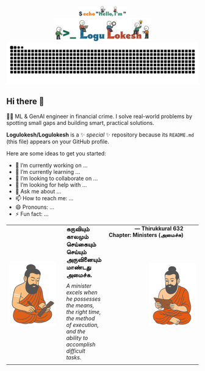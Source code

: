 <!-- Top Image (50% size of bottom image) -->
<div align="center">
  <img src="name1.png" alt="Top Image" width="25%" />
</div>
<!-- Bottom Image (full size) -->
<div align="center">
  <img src="name2.png" alt="Bottom Image" width="50%" />
</div>
<div align="center">
  <picture>
    <source media="(prefers-color-scheme: dark)" srcset="https://github.com/Logulokesh/Logulokesh/blob/output/github-contribution-grid-snake-dark.svg ">
    <source media="(prefers-color-scheme: light)" srcset="https://github.com/Logulokesh/Logulokesh/blob/output/github-contribution-grid-snake.svg ">
    <img alt="GitHub Contribution Snake" src="https://github.com/Logulokesh/Logulokesh/blob/output/github-contribution-grid-snake.svg ">
  </picture>
</div>

## Hi there 👋
👨‍💻 ML & GenAI engineer in financial crime. I solve real-world problems by spotting small gaps and building smart, practical solutions.


**Logulokesh/Logulokesh** is a ✨ _special_ ✨ repository because its `README.md` (this file) appears on your GitHub profile.

Here are some ideas to get you started:

- 🔭 I’m currently working on ...
- 🌱 I’m currently learning ...
- 👯 I’m looking to collaborate on ...
- 🤔 I’m looking for help with ...
- 💬 Ask me about ...
- 📫 How to reach me: ...
- 😄 Pronouns: ...
- ⚡ Fun fact: ...

<div align="center">
  <table style="border: none; border-collapse: collapse;">
    <tr style="border: none;">
      <td width="150" align="center" style="border: none;">
        <img src="2.png" width="150" alt="Thiruvalluvar" />
      </td>
      <td style="padding: 0 20px; border: none;">
        <div style="display: flex; justify-content: space-between; align-items: flex-start;">
          <div style="text-align: left; flex: 1;">
            <h3 style="margin: 0;">கருவியும் காலமும் செய்கையும் செய்யும்<br>
            அருவினையும் மாண்டது அமைச்சு.</h3>
            <p style="margin: 10px 0;"><i>A minister excels when he possesses the means, the right time,<br>
            the method of execution, and the ability to accomplish difficult tasks.</i></p>
          </div>
          <div style="text-align: right; flex-shrink: 0; margin-left: 20px;">
            <p style="margin: 0;"><strong>— Thirukkural 632<br>Chapter: Ministers (அமைச்சு)</strong></p>
          </div>
        </div>
      </td>
      <td width="150" align="center" style="border: none;">
        <img src="1.png" width="150" alt="Thiruvalluvar" />
      </td>
    </tr>
  </table>
</div>
